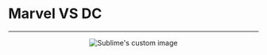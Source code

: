 # Marvel VS DC 
--------------


  

<p align="center">
  <img src= (https://user-images.githubusercontent.com/52492864/150648002-b34191a1-c001-49d9-bb41-67c4c8508153.jpg) alt="Sublime's custom image"/>
</p>
